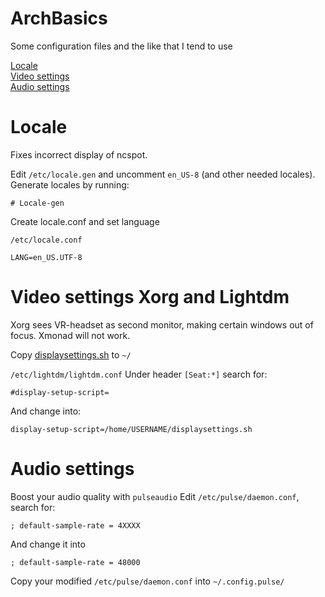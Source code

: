 # ArchBasics
Some configuration files and the like that I tend to use

[Locale](#locale)  
[Video settings](#video-settings-xorg-and-lightdm)  
[Audio settings](#audio-settings)

# Locale

Fixes incorrect display of ncspot.

Edit ```/etc/locale.gen``` and uncomment ```en_US-8``` (and other needed locales).
Generate locales by running:
```
# Locale-gen
```
Create locale.conf and set language

```/etc/locale.conf ```
```
LANG=en_US.UTF-8
```
# Video settings Xorg and Lightdm

Xorg sees VR-headset as second monitor, making certain windows out of focus. Xmonad will not work.

Copy [displaysettings.sh](settings/displaysettings.sh) to ```~/```

```/etc/lightdm/lightdm.conf```
Under header ```[Seat:*]``` search for:
```
#display-setup-script=
```
And change into:
```
display-setup-script=/home/USERNAME/displaysettings.sh
```

# Audio settings

Boost your audio quality with ```pulseaudio```
Edit ```/etc/pulse/daemon.conf```, search for:
```
; default-sample-rate = 4XXXX
```
And change it into
```
; default-sample-rate = 48000
```
Copy your modified ```/etc/pulse/daemon.conf``` into ```~/.config.pulse/```

